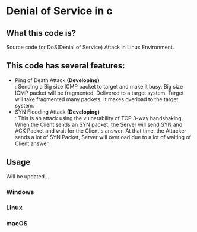 # Denial of Service in c

## What this code is?
Source code for DoS(Denial of Service) Attack in Linux Environment.

## This code has several features:
- Ping of Death Attack <b>(Developing)</b>
<br>: Sending a Big size ICMP packet to target and make it busy. Big size ICMP packet will be fragmented, Delivered to a target system. Target will take fragmented many packets, It makes overload to the target system. 
- SYN Flooding Attack <b>(Developing)</b>
<br>: This is an attack using the vulnerability of TCP 3-way handshaking. When the Client sends an SYN packet, the Server will send SYN and ACK Packet and wait for the Client's answer. At that time, the Attacker sends a lot of SYN Packet, Server will overload due to a lot of waiting of Client answer.

## Usage
Will be updated...
### Windows
### Linux
### macOS

